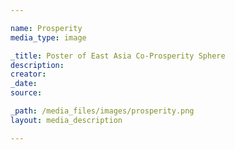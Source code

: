 ```yaml
--- 

name: Prosperity
media_type: image

_title: Poster of East Asia Co-Prosperity Sphere
description: 
creator: 
_date: 
source: 

_path: /media_files/images/prosperity.png 
layout: media_description

--- 
```

